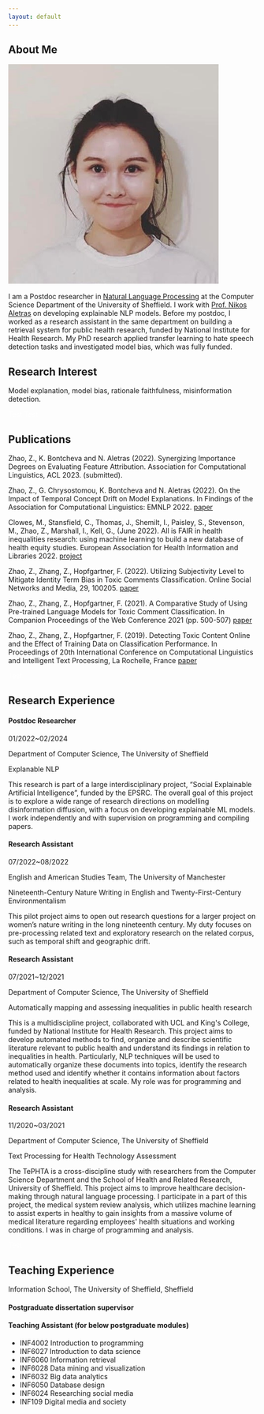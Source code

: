 ```yaml
---
layout: default
---
```


## About Me

<img class="profile-picture" src="avatar.jpg">

I am a Postdoc researcher in [Natural Language Processing](https://www.sheffield.ac.uk/dcs/research/groups/natural-language-processing) at the Computer Science Department of the University of Sheffield. I work with [Prof. Nikos Aletras](https://github.com/bk2dcradle/researcher) on developing explainable NLP models. Before my postdoc, I worked as a research assistant in the same department on building a retrieval system for public health research, funded by National Institute for Health Research.
My PhD research applied transfer learning to hate speech detection tasks and investigated model bias, which was fully funded.

## Research Interest

Model explanation, model bias, rationale faithfulness, misinformation detection.



<font color=White>Test</font>
<font color=White>Test</font>

## Publications

Zhao, Z., K. Bontcheva and N. Aletras (2022). Synergizing Importance Degrees on Evaluating Feature Attribution. Association for Computational Linguistics, ACL 2023. (submitted).

Zhao, Z., G. Chrysostomou, K. Bontcheva and N. Aletras (2022). On the Impact of Temporal Concept Drift on Model Explanations. In Findings of the Association for Computational Linguistics: EMNLP 2022. [paper](https://aclanthology.org/2022.findings-emnlp.298/)

Clowes, M., Stansfield, C., Thomas, J., Shemilt, I., Paisley, S., Stevenson, M., Zhao, Z., Marshall, I., Kell, G., (June 2022). All is FAIR in health inequalities research: using machine learning to build a new database of health equity studies. European Association for Health Information and Libraries 2022. [project](https://eppi.ioe.ac.uk/eppi-vis/Fair)

Zhao, Z., Zhang, Z., Hopfgartner, F. (2022). Utilizing Subjectivity Level to Mitigate Identity Term Bias in Toxic Comments Classification. Online Social Networks and Media, 29, 100205. [paper](https://www.sciencedirect.com/science/article/abs/pii/S246869642200009X)

Zhao, Z., Zhang, Z., Hopfgartner, F. (2021). A Comparative Study of Using Pre-trained Language Models for Toxic Comment Classification. In Companion Proceedings of the Web Conference 2021 (pp. 500-507) [paper](https://dl.acm.org/doi/abs/10.1145/3442442.3452313#:~:text=Our%20results%20show%20that%2C%20Out,such%20as%20CNN%20and%20BiLSTM.)

Zhao, Z., Zhang, Z., Hopfgartner, F. (2019). Detecting Toxic Content Online and the Effect of Training Data on Classification Performance. In Proceedings of 20th International Conference on Computational Linguistics and Intelligent Text Processing, La Rochelle, France [paper](https://easychair.org/publications/preprint/XGmR)

<font color=White>Test</font>
## Research Experience


#### Postdoc Researcher
01/2022~02/2024

Department of Computer Science, The University of Sheffield

Explanable NLP

This research is part of a large interdisciplinary project, “Social Explainable Artificial Intelligence”, funded
by the EPSRC. The overall goal of this project is to explore a wide range of research directions on modelling disinformation diffusion, with a focus on developing explainable ML models. I work independently and with supervision on programming and compiling papers.



#### Research Assistant 
07/2022~08/2022

English and American Studies Team, The University of Manchester

Nineteenth-Century Nature Writing in English and Twenty-First-Century Environmentalism

This pilot project aims to open out research questions for a larger project on women’s nature writing in the long nineteenth century. My duty focuses on pre-processing related text and exploratory research on the related corpus, such as temporal shift and geographic drift.



#### Research Assistant 
07/2021~12/2021

Department of Computer Science, The University of Sheffield

Automatically mapping and assessing inequalities in public health research

This is a multidiscipline project, collaborated with UCL and King's College, funded by National Institute for Health Research. This project aims to develop automated methods to find, organize and describe scientific literature relevant to public health and understand its findings in relation to inequalities in health. Particularly, NLP techniques will be used to automatically organize these documents into topics, identify the research method used and identify whether it contains information about factors related to health inequalities at scale. My role was for programming and analysis.



#### Research Assistant 
11/2020~03/2021

Department of Computer Science, The University of Sheffield

Text Processing for Health Technology Assessment

The TePHTA is a cross-discipline study with researchers from the Computer Science Department and the School of Health and Related Research, University of Sheffield. This project aims to improve healthcare decision-making through natural language processing. I participate in a part of this project, the medical system review analysis, which utilizes machine learning to assist experts in healthy to gain insights from a massive volume of medical literature regarding employees' health situations and working conditions. I was in charge of programming and analysis.

<font color=White>Test</font>
## Teaching Experience

Information School, The University of Sheffield, Sheffield

#### Postgraduate dissertation supervisor

#### Teaching Assistant (for below postgraduate modules)

- INF4002 Introduction to programming
- INF6027 Introduction to data science
- INF6060 Information retrieval
- INF6028 Data mining and visualization
- INF6032 Big data analytics
- INF6050 Database design
- INF6024 Researching social media
- INF109 Digital media and society

